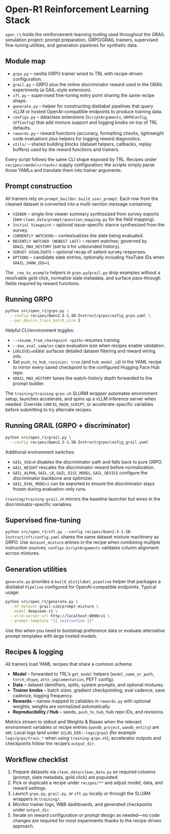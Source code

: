 # Open-R1 Reinforcement Learning Stack

`open_r1` holds the reinforcement-learning tooling used throughout the GRAIL
simulation project: prompt preparation, GRPO/GRAIL trainers, supervised
fine-tuning utilities, and generation pipelines for synthetic data.

## Module map

- `grpo.py` – vanilla GRPO trainer wired to TRL with recipe-driven configuration.
- `grail.py` – GRPO plus the online discriminator reward used in the GRAIL
  experiments (a GAIL-style extension).
- `sft.py` – supervised fine-tuning entry point sharing the same recipe shape.
- `generate.py` – helper for constructing distilabel pipelines that query vLLM or
  hosted OpenAI-compatible endpoints to produce training data.
- `configs.py` – dataclass extensions (`ScriptArguments`, `GRPOConfig`, `SFTConfig`)
  that add mixture support and logging knobs on top of TRL defaults.
- `rewards.py` – reward functions (accuracy, formatting checks, lightweight code
  evaluation) plus helpers for logging reward diagnostics.
- `utils/` – shared building blocks (dataset helpers, callbacks, replay buffers)
  used by the reward functions and trainers.

Every script follows the same CLI shape exposed by TRL. Recipes under
`recipes/<model>/<task>/` supply configuration; the scripts simply parse those
YAMLs and translate them into trainer arguments.

## Prompt construction

All trainers rely on `prompt_builder.build_user_prompt`. Each row from the
cleaned dataset is converted into a multi-section message containing:

- `VIEWER` – single-line viewer summary synthesized from survey exports (see
  `clean_data/prompt/question_mapping.py` for the field mapping).
- `Initial Viewpoint` – optional issue-specific stance synthesized from the survey.
- `CURRENTLY WATCHING` – contextualizes the slate being evaluated.
- `RECENTLY WATCHED (NEWEST LAST)` – recent watches; governed by `GRAIL_MAX_HISTORY`
  (set to `0` for unbounded history).
- `SURVEY HIGHLIGHTS` – optional recap of salient survey responses.
- `OPTIONS` – candidate slate entries, optionally including YouTube IDs when
  `GRAIL_SHOW_IDS=1`.

The `_row_to_example` helpers in `grpo.py`/`grail.py` drop examples without a
resolvable gold click, normalize slate metadata, and surface pass-through fields
required by reward functions.

## Running GRPO

```bash
python src/open_r1/grpo.py \
  --config recipes/Qwen2.5-1.5B-Instruct/grpo/config_grpo.yaml \
  --per_device_train_batch_size 2
```

Helpful CLI/environment toggles:

- `--resume_from_checkpoint <path>` resumes training.
- `--max_eval_samples` caps evaluation size when recipes enable validation.
- `LOGLEVEL=DEBUG` surfaces detailed dataset filtering and reward wiring info.
- Set `push_to_hub_revision: true` (and `hub_model_id`) in the YAML recipe to
  mirror every saved checkpoint to the configured Hugging Face Hub repo.
- `GRAIL_MAX_HISTORY` tunes the watch-history depth forwarded to the prompt
  builder.

The `training/training-grpo.sh` SLURM wrapper automates environment setup,
launches accelerate, and spins up a vLLM inference server when needed. Override
`CONFIG`, `MAIN_SCRIPT`, or accelerate-specific variables before submitting to
try alternate recipes.

## Running GRAIL (GRPO + discriminator)

```bash
python src/open_r1/grail.py \
  --config recipes/Qwen2.5-1.5B-Instruct/grpo/config_grail.yaml
```

Additional environment switches:

- `GAIL_USE=0` disables the discriminator path and falls back to pure GRPO.
- `GAIL_WEIGHT` rescales the discriminator reward before normalization.
- `GAIL_ALPHA`, `GAIL_LR`, `GAIL_DISC_MODEL`, `GAIL_DEVICE` configure the
  discriminator backbone and optimizer.
- `GAIL_EVAL_MODE=1` can be exported to ensure the discriminator stays frozen
  during evaluation-only runs.

`training/training-grail.sh` mirrors the baseline launcher but wires in the
discriminator-specific variables.

## Supervised fine-tuning

`python src/open_r1/sft.py --config recipes/Qwen2.5-1.5B-Instruct/sft/config.yaml`
shares the same dataset mixture machinery as GRPO. Use `dataset_mixture` entries
in the recipe when combining multiple instruction sources; `configs.ScriptArguments`
validates column alignment across mixtures.

## Generation utilities

`generate.py` provides a `build_distilabel_pipeline` helper that packages a
distilabel `Pipeline` configured for OpenAI-compatible endpoints. Typical usage:

```bash
python src/open_r1/generate.py \
  --hf-dataset grail-sim/prompt-mixture \
  --model deepseek-r1 \
  --vllm-server-url http://localhost:8000/v1 \
  --prompt-template "{{ instruction }}"
```

Use this when you need to bootstrap preference data or evaluate alternative
prompt templates with large hosted models.

## Recipes & logging

All trainers load YAML recipes that share a common schema:

- **Model** – forwarded to TRL’s `get_model` helpers (`model_name_or_path`,
  `torch_dtype`, `attn_implementation`, PEFT config).
- **Data** – dataset identifiers, splits, system prompts, and optional mixtures.
- **Trainer knobs** – batch sizes, gradient checkpointing, eval cadence, save
  cadence, logging frequency.
- **Rewards** – names mapped to callables in `rewards.py` with optional weights;
  weights are normalized automatically.
- **Reproducibility / Hub** – seeds, `push_to_hub`, hub repo IDs, and revisions.

Metrics stream to stdout and Weights & Biases when the relevant environment
variables or recipe entries (`wandb_project`, `wandb_entity`) are set. Local logs
land under `${LOG_DIR:-logs/grpo}` (for example `logs/grpo/train_*` when using
`training-grpo.sh`); accelerator outputs and checkpoints follow the recipe’s
`output_dir`.

## Workflow checklist

1. Prepare datasets via `clean_data/clean_data.py` so required columns (prompt,
   slate metadata, gold click) are populated.
2. Pick or duplicate a recipe under `recipes/**` and adjust model, data, and
   reward settings.
3. Launch `grpo.py`, `grail.py`, or `sft.py` locally or through the SLURM
   wrappers in `training/`.
4. Monitor trainer logs, W&B dashboards, and generated checkpoints under
   `output_dir`.
5. Iterate on reward configuration or prompt design as needed—no code changes
   are required for most experiments thanks to the recipe-driven approach.
